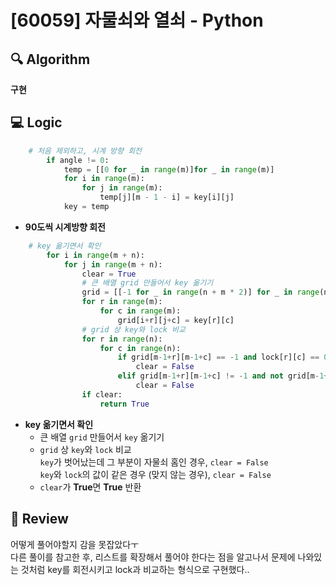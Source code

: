 # [60059] 자물쇠와 열쇠 - Python

## 🔍 Algorithm
**구현**

## 💻 Logic

```Python
    # 처음 제외하고, 시계 방향 회전
        if angle != 0:
            temp = [[0 for _ in range(m)]for _ in range(m)]
            for i in range(m):
                for j in range(m):
                    temp[j][m - 1 - i] = key[i][j]
            key = temp
```
- **90도씩 시계방향 회전**  


```Python
    # key 옮기면서 확인
        for i in range(m + n):
            for j in range(m + n):
                clear = True
                # 큰 배열 grid 만들어서 key 옮기기
                grid = [[-1 for _ in range(n + m * 2)] for _ in range(n + m * 2)]
                for r in range(m):
                    for c in range(m):
                        grid[i+r][j+c] = key[r][c]
                # grid 상 key와 lock 비교
                for r in range(n):
                    for c in range(n):
                        if grid[m-1+r][m-1+c] == -1 and lock[r][c] == 0:    # key가 벗어났는데 그 부분이 자물쇠 홈인 경우
                            clear = False
                        elif grid[m-1+r][m-1+c] != -1 and not grid[m-1+r][m-1+c]^lock[r][c]:   # key와 lock의 값이 같은 경우 (맞지 않는 경우)
                            clear = False
                if clear: 
                    return True
```
- **key 옮기면서 확인**  
    - 큰 배열 `grid` 만들어서 `key` 옮기기  
    - `grid` 상 `key`와 `lock` 비교  
      `key`가 벗어났는데 그 부분이 자물쇠 홈인 경우, `clear = False`  
      `key`와 `lock`의 값이 같은 경우 (맞지 않는 경우), `clear = False`  
    - `clear`가 **True**면 **True** 반환  



## 📝 Review

어떻게 풀어야할지 감을 못잡았다ㅜ  
다른 풀이를 참고한 후, 리스트를 확장해서 풀어야 한다는 점을 알고나서 문제에 나와있는 것처럼 key를 회전시키고 lock과 비교하는 형식으로 구현했다..
